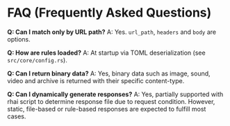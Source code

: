 # FAQ (Frequently Asked Questions)

**Q: Can I match only by URL path?**
A: Yes. `url_path`, `headers` and `body` are options.

**Q: How are rules loaded?**
A: At startup via TOML deserialization (see `src/core/config.rs`).

**Q: Can I return binary data?**
A: Yes, binary data such as image, sound, video and archive is returned with their specific content-type.

**Q: Can I dynamically generate responses?**
A: Yes, partially supported with rhai script to determine response file due to request condition. However, static, file-based or rule-based responses are expected to fulfill most cases.

